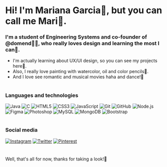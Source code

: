 # Hi! I'm Mariana Garcia🙋, but you can call me Mari🦋.

### I'm a student of Engineering Systems and co-founder of @domend👩‍💻, who really loves design and learning the most I can🌼.

- I'm actually learning about UX/UI design, so you can see my projects here💐. 
- Also, I really love painting with watercolor, oil and color pencils🎨.
- And I love see romantic and musical movies haha and dance!💃 
#
### Languages and technologies 

![Java](https://img.shields.io/badge/-Java-3d5a80?style=for-the-badge&logo=java)
![C](https://img.shields.io/badge/-C-98c1d9?style=for-the-badge&logo=c&logoColor=white)
![HTML5](https://img.shields.io/badge/-HTML5-e0fbfc?style=for-the-badge&logo=html5)
![CSS3](https://img.shields.io/badge/-CSS3-ee6c4d?style=for-the-badge&logo=css3)
![JavaScript](https://img.shields.io/badge/-JavaScript-293241?style=for-the-badge&logo=javascript)
![Git](https://img.shields.io/badge/-Git-3d5a80?style=for-the-badge&logo=git)
![GitHub](https://img.shields.io/badge/-GitHub-98c1d9?style=for-the-badge&logo=github)
![Node.js](https://img.shields.io/badge/-Node.js-e0fbfc?style=for-the-badge&logo=node.js)
![Figma](https://img.shields.io/badge/-Figma-ee6c4d?style=for-the-badge&logo=figma&logoColor=white)
![Photoshop](https://img.shields.io/badge/-Photoshop-293241?style=for-the-badge&logo=photoshop)
![MySQL](https://img.shields.io/badge/-MySQL-3d5a80?style=for-the-badge&logo=mysql&logoColor=white)
![MongoDB](https://img.shields.io/badge/-MongoDB-98c1d9?style=for-the-badge&logo=mongodb)
![Bootstrap](https://img.shields.io/badge/-Bootstrap-e0fbfc?style=for-the-badge&logo=bootstrap)
#
### Social media

[![Instagram](https://img.shields.io/badge/-Instagram-ee6c4d?style=for-the-badge&logo=instagram&logoColor=white)](https://www.instagram.com/marigaac1d/)
[![Twitter](https://img.shields.io/badge/-Twitter-293241?style=for-the-badge&logo=twitter&logoColor=white)](https://twitter.com/mariegaac)
[![Pinterest](https://img.shields.io/badge/-Pinterest-3d5a80?style=for-the-badge&logo=pinterest&logoColor=white)](https://www.pinterest.com.mx/mariegc28/)
#
Well, that's all for now, thanks for taking a look!🌻
